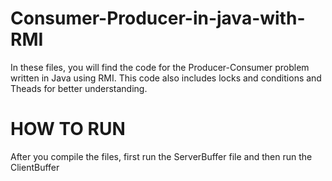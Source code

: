 # Consumer-Producer-in-java-with-RMI
In these files, you will find the code for the Producer-Consumer problem written in Java using RMI. This code also includes locks and conditions and Theads for better understanding.
# HOW TO RUN
After you compile the files, first run the ServerBuffer file and then run the ClientBuffer
